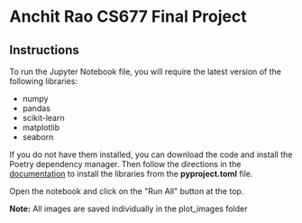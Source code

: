 # Anchit Rao CS677 Final Project

## Instructions
To run the Jupyter Notebook file, you will require the latest version of the following libraries:
* numpy
* pandas
* scikit-learn
* matplotlib
* seaborn

If you do not have them installed, you can download the code and install the Poetry dependency manager. Then follow the directions in the [documentation](https://python-poetry.org/docs/basic-usage/#installing-without-poetrylock) to install the libraries from the **pyproject.toml** file.

Open the notebook and click on the "Run All" button at the top.

**Note:**
All images are saved individually in the plot_images folder